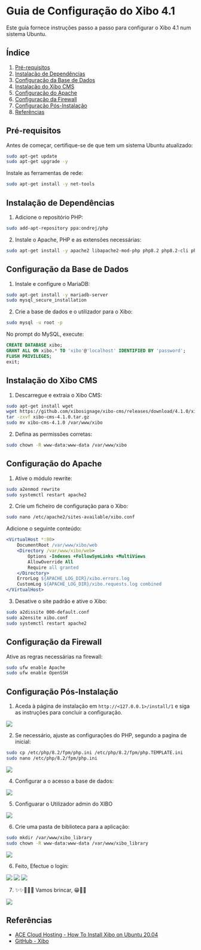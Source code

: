 # Guia de Configuração do Xibo 4.1

Este guia fornece instruções passo a passo para configurar o Xibo 4.1 num sistema Ubuntu.

## Índice

1. [Pré-requisitos](#pré-requisitos)
2. [Instalação de Dependências](#instalação-de-dependências)
3. [Configuração da Base de Dados](#configuração-da-base-de-dados)
4. [Instalação do Xibo CMS](#instalação-do-xibo-cms)
5. [Configuração do Apache](#configuração-do-apache)
6. [Configuração da Firewall](#configuração-da-firewall)
7. [Configuração Pós-Instalação](#configuração-pós-instalação)
8. [Referências](#referências)

## Pré-requisitos

Antes de começar, certifique-se de que tem um sistema Ubuntu atualizado:

```bash
sudo apt-get update
sudo apt-get upgrade -y
```

Instale as ferramentas de rede:

```bash
sudo apt-get install -y net-tools
```

## Instalação de Dependências

1. Adicione o repositório PHP:

```bash
sudo add-apt-repository ppa:ondrej/php
```

2. Instale o Apache, PHP e as extensões necessárias:

```bash
sudo apt-get install -y apache2 libapache2-mod-php php8.2 php8.2-cli php8.2-common php8.2-fpm php8.2-mysql php-sqlite3 php8.2-pgsql php8.2-zip php8.2-gd php8.2-mbstring php8.2-curl php8.2-xml php8.2-bcmath php8.2-tokenizer php8.2-gd php8.2-intl php8.2-zip php8.2-tidy php8.2-imagick php8.2-soap php8.2-zmq
```

## Configuração da Base de Dados

1. Instale e configure o MariaDB:

```bash
sudo apt-get install -y mariadb-server
sudo mysql_secure_installation
```

2. Crie a base de dados e o utilizador para o Xibo:

```bash
sudo mysql -u root -p
```

No prompt do MySQL, execute:

```sql
CREATE DATABASE xibo;
GRANT ALL ON xibo.* TO 'xibo'@'localhost' IDENTIFIED BY 'password';
FLUSH PRIVILEGES;
exit;
```

## Instalação do Xibo CMS

1. Descarregue e extraia o Xibo CMS:

```bash
sudo apt-get install wget
wget https://github.com/xibosignage/xibo-cms/releases/download/4.1.0/xibo-cms-4.1.0.tar.gz
tar -zxvf xibo-cms-4.1.0.tar.gz
sudo mv xibo-cms-4.1.0 /var/www/xibo
```

2. Defina as permissões corretas:

```bash
sudo chown -R www-data:www-data /var/www/xibo
```

## Configuração do Apache

1. Ative o módulo rewrite:

```bash
sudo a2enmod rewrite
sudo systemctl restart apache2
```

2. Crie um ficheiro de configuração para o Xibo:

```bash
sudo nano /etc/apache2/sites-available/xibo.conf
```

Adicione o seguinte conteúdo:

```apache
<VirtualHost *:80>
    DocumentRoot /var/www/xibo/web
    <Directory /var/www/xibo/web>
        Options -Indexes +FollowSymLinks +MultiViews
        AllowOverride All
        Require all granted
    </Directory>
    ErrorLog ${APACHE_LOG_DIR}/xibo.errors.log
    CustomLog ${APACHE_LOG_DIR}/xibo.requests.log combined
</VirtualHost>
```

3. Desative o site padrão e ative o Xibo:

```bash
sudo a2dissite 000-default.conf
sudo a2ensite xibo.conf
sudo systemctl restart apache2
```

## Configuração da Firewall

Ative as regras necessárias na firewall:

```bash
sudo ufw enable Apache
sudo ufw enable OpenSSH
```

## Configuração Pós-Instalação

1. Aceda à página de instalação em `http://<127.0.0.1>/install/1` e siga as instruções para concluir a configuração.

![](screenshot_1.png)

2. Se necessário, ajuste as configurações do PHP, segundo a pagina de inicial:

```bash
sudo cp /etc/php/8.2/fpm/php.ini /etc/php/8.2/fpm/php.TEMPLATE.ini
sudo nano /etc/php/8.2/fpm/php.ini
```

![](screenshot_2.png)

4. Configurar a o acesso a base de dados:

![](screenshot_4.png)

5. Configuarar o Utilizador admin do XIBO

![](screenshot_5.png)

6. Crie uma pasta de biblioteca para a aplicação:

```bash
sudo mkdir /var/www/xibo_library
sudo chown -R www-data:www-data /var/www/xibo_library
```

![](screenshot_6.png)

6. Feito, Efectue o login:

![](screenshot_7.png)
![](screenshot_8.png)
![](screenshot_9.png)

7. ✨✨🎉🎉🎉 Vamos brincar, 😁🤦‍♀️

![](screenshot_10.png)

## Referências

- [ACE Cloud Hosting - How To Install Xibo on Ubuntu 20.04](https://customer.acecloudhosting.com/index.php/knowledgebase/221/How-To-Install-Xibo-on-Ubuntu-20.04.html)
- [GitHub - Xibo](https://github.com/xibosignage/xibo/)

